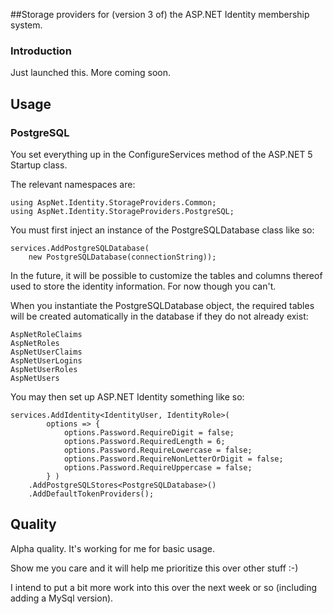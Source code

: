 #﻿#Storage providers for (version 3 of) the ASP.NET Identity membership system.

### Introduction

Just launched this. More coming soon.

## Usage

### PostgreSQL

You set everything up in the ConfigureServices method of the
ASP.NET 5 Startup class.

The relevant namespaces are:

    using AspNet.Identity.StorageProviders.Common;
    using AspNet.Identity.StorageProviders.PostgreSQL;

You must first inject an instance of the PostgreSQLDatabase class like so:

    services.AddPostgreSQLDatabase(
        new PostgreSQLDatabase(connectionString));

In the future, it will be possible to customize the tables and columns
thereof used to store the identity information. For now though you 
can't. 

When you instantiate the PostgreSQLDatabase object, the required tables
will be created automatically in the database if they do not already exist:

    AspNetRoleClaims
    AspNetRoles
    AspNetUserClaims
    AspNetUserLogins
    AspNetUserRoles
    AspNetUsers

You may then set up ASP.NET Identity something like so:

    services.AddIdentity<IdentityUser, IdentityRole>(
            options => {
                options.Password.RequireDigit = false;
                options.Password.RequiredLength = 6;
                options.Password.RequireLowercase = false;
                options.Password.RequireNonLetterOrDigit = false;
                options.Password.RequireUppercase = false;
            } )
        .AddPostgreSQLStores<PostgreSQLDatabase>()
        .AddDefaultTokenProviders();

## Quality

Alpha quality. It's working for me for basic usage. 

Show me you care and it will help me prioritize this over other stuff :-)

I intend to put a bit more work into this over the next week or so (including adding a MySql version).


